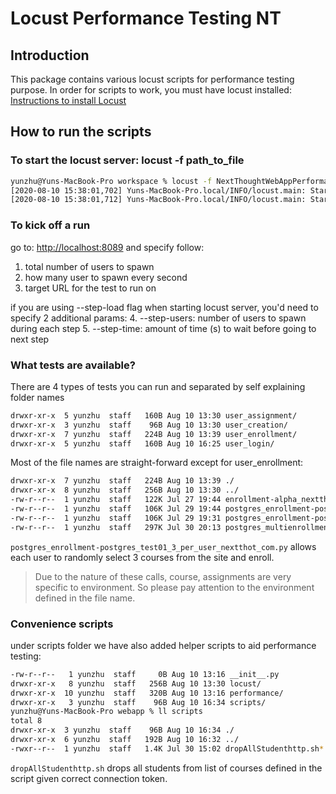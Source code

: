 # Locust Performance Testing NT

## Introduction
This package contains various locust scripts for performance testing purpose.
In order for scripts to work, you must have locust installed:
[Instructions to install Locust](https://docs.locust.io/en/stable/installation.html)

## How to run the scripts

### To start the locust server: locust -f path_to_file
```bash
yunzhu@Yuns-MacBook-Pro workspace % locust -f NextThoughtWebAppPerformanceTest/src/nti/webapp/locust/user_login/locust_stress.py
[2020-08-10 15:38:01,702] Yuns-MacBook-Pro.local/INFO/locust.main: Starting web interface at http://:8089
[2020-08-10 15:38:01,712] Yuns-MacBook-Pro.local/INFO/locust.main: Starting Locust 1.1.1
```

### To kick off a run
go to: [http://localhost:8089](http://localhost:8089) and specify follow:
1. total number of users to spawn
2. how many user to spawn every second
3. target URL for the test to run on

if you are using --step-load flag when starting locust server, you'd need to specify 2 additional params:
4. --step-users: number of users to spawn during each step
5. --step-time: amount of time (s) to wait before going to next step

### What tests are available?
There are 4 types of tests you can run and separated by self explaining folder names
```bash
drwxr-xr-x  5 yunzhu  staff   160B Aug 10 13:30 user_assignment/
drwxr-xr-x  3 yunzhu  staff    96B Aug 10 13:30 user_creation/
drwxr-xr-x  7 yunzhu  staff   224B Aug 10 13:39 user_enrollment/
drwxr-xr-x  5 yunzhu  staff   160B Aug 10 16:25 user_login/
```
Most of the file names are straight-forward except for user_enrollment:
```bash
drwxr-xr-x  7 yunzhu  staff   224B Aug 10 13:39 ./
drwxr-xr-x  8 yunzhu  staff   256B Aug 10 13:30 ../
-rw-r--r--  1 yunzhu  staff   122K Jul 27 19:44 enrollment-alpha_nextthought_com.py
-rw-r--r--  1 yunzhu  staff   106K Jul 29 19:44 postgres_enrollment-postgres_test01_3_per_user_nextthot_com.py
-rw-r--r--  1 yunzhu  staff   106K Jul 29 19:31 postgres_enrollment-postgres_test01_nextthot_com.py
-rw-r--r--  1 yunzhu  staff   297K Jul 30 20:13 postgres_multienrollment-postgres_test01_nextthot_com.py
```
`postgres_enrollment-postgres_test01_3_per_user_nextthot_com.py` allows each user to randomly select 3 courses from the
site and enroll.

> Due to the nature of these calls, course, assignments are very specific to environment. So please pay attention to the
environment defined in the file name.

### Convenience scripts
under scripts folder we have also added helper scripts to aid performance testing:
```bash
-rw-r--r--   1 yunzhu  staff     0B Aug 10 13:16 __init__.py
drwxr-xr-x   8 yunzhu  staff   256B Aug 10 13:30 locust/
drwxr-xr-x  10 yunzhu  staff   320B Aug 10 13:16 performance/
drwxr-xr-x   3 yunzhu  staff    96B Aug 10 16:34 scripts/
yunzhu@Yuns-MacBook-Pro webapp % ll scripts
total 8
drwxr-xr-x  3 yunzhu  staff    96B Aug 10 16:34 ./
drwxr-xr-x  6 yunzhu  staff   192B Aug 10 16:32 ../
-rwxr--r--  1 yunzhu  staff   1.4K Jul 30 15:02 dropAllStudenthttp.sh*
```
`dropAllStudenthttp.sh` drops all students from list of courses defined in the script given correct connection token.







